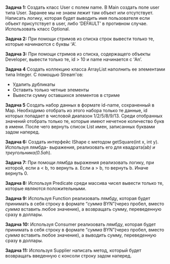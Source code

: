 **Задача 1:**
Создать класс User с полем name. В Main создать поле user типа User. Заранее мы не
знаем лежит там объект или отсутствует. Написать логику, которая будет выводить имя
пользователя если объект присутствует в user, либо ‘DEFAULT’ в противном случае.
Использовать класс Optional.

**Задача 2:**
При помощи стримов из списка строк вывести только те, которые начинаются с буквы ‘A’.

**Задача 3:**
При помощи стримов из списка, содержащего объекты Developer, вывести только те, id >
10 и name начинается с ‘An’.

**Задача 4**
Создать коллекцию класса ArrayList наполнить ее элементами типа Integer. С помощью
Stream'ов:
- Удалить дубликаты
- Оставить только четные элементы
- Вывести сумму оставшихся элементов в стриме

**Задача 5**
Создать набор данных в формате id-name, сохраненный в Map. Необходимо отобрать из
этого набора только те данные, id которых попадает в числовой диапазон 1/2/5/8/9/13.
Среди отобранных значений отобрать только те, которые имеют нечетное количество
букв в имени. После чего вернуть список List имен, записанных буквами задом наперед.

**Задача 6:**
Создать интерфейс IShape с методом getSquare(int x, int y). Используя лямбда-
выражения, реализовать его для квадрата(a*b) и треугольника(0.5a*h).

**Задача 7:**
При помощи лямбда выражения реализовать логику, при которой, если а < b, то вернуть
а. Если a > b, то вернуть b. Иначе вернуть 0.

**Задача 8:**
Используя Predicate среди массива чисел вывести только те, которые являются
положительными.

**Задача 9:**
Используя Function реализовать лямбду, которая будет принимать в себя строку в
формате “*сумма* BYN”(через пробел, вместо *сумма* вставить любое значение), а
возвращать сумму, переведенную сразу в доллары.

**Задача 10:**
Используя Consumer реализовать лямбду, которая будет принимать в себя строку в
формате “*сумма* BYN”(через пробел, вместо *сумма* вставить любое значение), а
выводить сумму, переведенную сразу в доллары.

**Задача 11:**
Используя Supplier написать метод, который будет возвращать введенную с консоли
строку задом наперед.